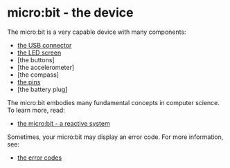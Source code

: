 # micro:bit - the device

The micro:bit is a very capable device with many components:

* [the USB connector](/device/usb)
* [the LED screen](/device/screen)
* [the buttons]
* [the accelerometer]
* [the compass]
* [the pins](/device/pins)
* [the battery plug]

The micro:bit embodies many fundamental concepts in computer science. To learn more, read:

* [the micro:bit - a reactive system](/device/reactive)

Sometimes, your micro:bit may display an error code. For more information, see:

* [the error codes](/device/error-codes)
